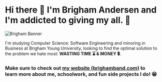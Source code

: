 # Hi there 👋 I'm Brigham Andersen and I'm addicted to giving my all. 💯

![Brigham Banner](https://raw.githubusercontent.com/brighamband/brighamband/main/linkedin-banner.png)

I'm studying Computer Science: Software Engineering and minoring in Business at Brigham Young University, looking to find the optimal solution to the problem we hate most:  **WASTING TIME ⌛ & MONEY 💲**. 

### Make sure to check out [my website (brighamband.com)](https://brighamband.com) to learn more about me, schoolwork, and fun side projects I do! 😁
